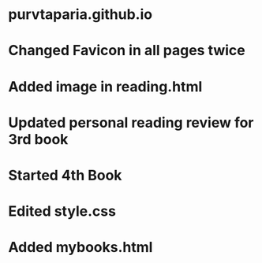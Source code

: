 # purvtaparia.github.io
# Changed Favicon in all pages twice
# Added image in reading.html
# Updated personal reading review for 3rd book
# Started 4th Book
# Edited style.css
# Added mybooks.html
